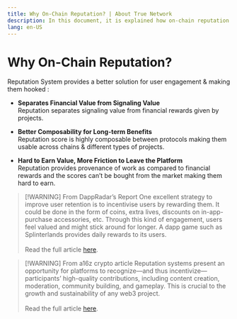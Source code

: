 ```yaml
---
title: Why On-Chain Reputation? | About True Network
description: In this document, it is explained how on-chain reputation provides a better solution for user engagement and retention compared to blind airdrops.
lang: en-US
---
```


# Why On-Chain Reputation?

Reputation System provides a better solution for user engagement & making them hooked :

- **Separates Financial Value from Signaling Value** <br/>
  Reputation separates signaling value from financial rewards given by projects.


- **Better Composability for Long-term Benefits** <br/>
  Reputation score is highly composable between protocols making them usable across chains & different types of projects. 


- **Hard to Earn Value, More Friction to Leave the Platform** <br/>
  Reputation provides provenance of work as compared to financial rewards and the scores can’t be bought from the market making them hard to earn. 


> [!WARNING] From DappRadar’s Report
> One excellent strategy to improve user retention is to incentivise users by rewarding them. It could be done in the form of coins, extra lives, discounts on in-app-purchase accessories, etc.
Through this kind of engagement, users feel valued and might stick around for longer. A dapp game such as Splinterlands provides daily rewards to its users.
> <br /><br />Read the full article [here](https://dappradar.com/blog/dapp-developers-guide-to-increasing-user-retention).



> [!WARNING] From a16z crypto article
> Reputation systems present an opportunity for platforms to recognize—and thus incentivize—participants’ high-quality contributions, including content creation, moderation, community building, and gameplay. This is crucial to the growth and sustainability of any web3 project. 
> <br /><br />Read the full article [here](https://a16zcrypto.com/posts/article/reputation-based-systems/).

